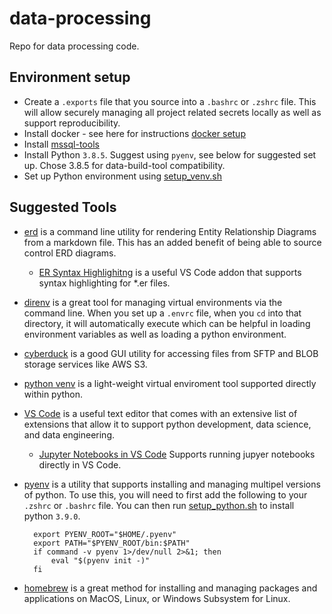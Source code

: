 # data-processing

Repo for data processing code.

## Environment setup

* Create a `.exports` file that you source into a `.bashrc` or `.zshrc` file.  This will allow securely managing all project related secrets locally as well as support reproducibility.
* Install docker - see here for instructions [docker setup](https://docs.docker.com/get-docker/)
* Install [mssql-tools](https://docs.microsoft.com/en-us/sql/linux/sql-server-linux-setup-tools?view=sql-server-ver15)
* Install Python `3.8.5`.  Suggest using `pyenv`, see below for suggested set up.  Chose 3.8.5 for data-build-tool compatibility.
* Set up Python environment using [setup_venv.sh](setup_venv.sh)

## Suggested Tools

* [erd](https://github.com/BurntSushi/erd) is a command line utility for rendering Entity Relationship Diagrams from a markdown file.  This has an added benefit of being able to source control ERD diagrams.
  * [ER Syntax Highlighitng](https://marketplace.visualstudio.com/items?itemName=mikkel-ol.er-syntax-highlighting) is a useful VS Code addon that supports syntax highlighting for *.er files.
* [direnv](https://direnv.net/) is a great tool for managing virtual environments via the command line.  When you set up a `.envrc` file, when you `cd` into that directory, it will automatically execute which can be helpful in loading environment variables as well as loading a python environment.
* [cyberduck](https://cyberduck.io/) is a good GUI utility for accessing files from SFTP and BLOB storage services like AWS S3.
* [python venv](https://docs.python.org/3/tutorial/venv.html) is a light-weight virtual enviroment tool supported directly within python.
* [VS Code](https://code.visualstudio.com/) is a useful text editor that comes with an extensive list of extensions that allow it to support python development, data science, and data engineering.
  * [Jupyter Notebooks in VS Code](https://code.visualstudio.com/docs/python/jupyter-support) Supports running jupyer notebooks directly in VS Code.
* [pyenv](https://github.com/pyenv/pyenv) is a utility that supports installing and managing multipel versions of python.  To use this, you will need to first add the following to your `.zshrc` or `.bashrc` file.  You can then run [setup_python.sh](setup_python.sh) to install python `3.9.0`.

        export PYENV_ROOT="$HOME/.pyenv"
        export PATH="$PYENV_ROOT/bin:$PATH"
        if command -v pyenv 1>/dev/null 2>&1; then
            eval "$(pyenv init -)"
        fi
* [homebrew](https://brew.sh/) is a great method for installing and managing packages and applications on MacOS, Linux, or Windows Subsystem for Linux.
